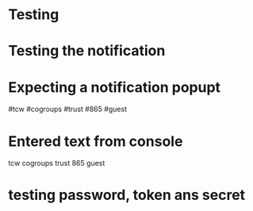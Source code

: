 # Testing
# Testing the notification
# Expecting a notification popupt
#tcw
#cogroups
#trust
#865
#guest
# Entered text from console
tcw
cogroups
trust
865
guest
# testing password, token ans secret

